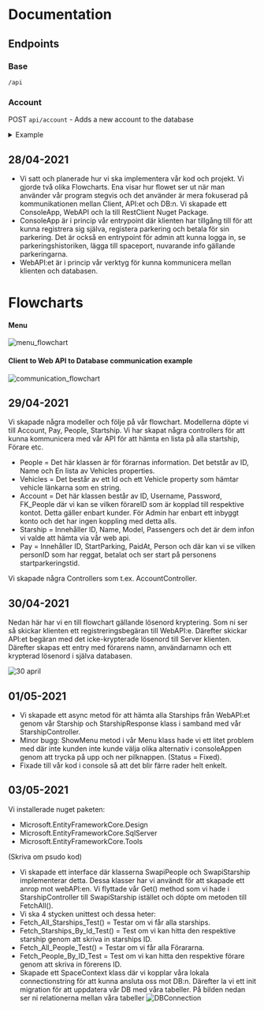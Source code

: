 # Documentation


## Endpoints
### Base
`/api`

### Account
POST `api/account` - Adds a new account to the database

<details>
<summary>Example</summary>
Body: 
  
```js
{
  "Username":"JohnDoe",
  "Password":"123",
  "People":
  {
    "Name":"Darth Vader"
  }
}
```
Responses: 
* Returns Status code 201 (Created) if registration succeded.
* Returns Status code 401 (Conflict) if username or star wars person already exists.
* Returns status code 406 (Not acceptable) if star wars person does not exist on the [Star Wars API](https://swapi.dev/api/people/).
    * This is to ensure you can only register as a star wars character.
</details>



## 28/04-2021

* Vi satt och planerade hur vi ska implementera vår kod och projekt. Vi gjorde två olika Flowcharts.
Ena visar hur flowet ser ut när man använder vår program stegvis och det använder är mera 
fokuserad på kommunikationen mellan Client, API:et och DB:n.
Vi skapade ett ConsoleApp, WebAPI och la till RestClient Nuget Package.
* ConsoleApp är i princip vår entrypoint där klienten har tillgång till för
att kunna registrera sig själva, registera parkering och betala för sin parkering.
Det är också en entrypoint för admin att kunna logga in, se parkeringshistoriken,
lägga till spaceport, nuvarande info gällande parkeringarna.
* WebAPI:et är i princip vår verktyg för kunna kommunicera mellan klienten och databasen.

# Flowcharts
#### Menu
![menu_flowchart](https://i.imgur.com/H6mORe0.png)

#### Client to Web API to Database communication example
![communication_flowchart](https://i.imgur.com/SJ3ecNW.png)

## 29/04-2021
Vi skapade några modeller och följe på vår flowchart. Modellerna döpte vi till
Account, Pay, People, Startship. Vi har skapat några controllers för att kunna kommunicera
med vår API för att hämta en lista på alla startship, Förare etc.
* People = Det här klassen är för förarnas information. Det betstår av ID, Name och En lista av Vehicles properties.
* Vehicles = Det består av ett Id och ett Vehicle property som hämtar vehicle länkarna som en string.
* Account = Det här klassen består av ID, Username, Password, FK_People där vi kan se vilken förareID som är kopplad till respektive kontot.
Detta gäller enbart kunder. För Admin har enbart ett inbyggt konto och det har ingen koppling med detta alls.
* Starship = Innehåller ID, Name, Model, Passengers och det är dem infon vi valde att hämta via vår web api.
* Pay = Innehåller ID, StartParking, PaidAt, Person och där kan vi se vilken personID som har reggat, betalat och ser start på
personens startparkeringstid.

Vi skapade några Controllers som t.ex. AccountController.

## 30/04-2021
Nedan här har vi en till flowchart gällande lösenord kryptering. Som ni ser så skickar klienten ett registreringsbegäran
till WebAPI:e. Därefter skickar API:et begäran med det icke-krypterade lösenord till Server klienten. Därefter
skapas ett entry med förarens namn, användarnamn och ett krypterad lösenord i själva databasen.

![30 april](https://user-images.githubusercontent.com/48633146/117115805-e510a780-ad8d-11eb-8585-55dbb6c53d9c.png)

## 01/05-2021
* Vi skapade ett async metod för att hämta alla Starships från WebAPI:et genom vår Starship och StarshipResponse klass i samband
med vår StarshipController.
* Minor bugg: ShowMenu metod i vår Menu klass hade vi ett litet problem med där inte kunden inte kunde välja olika alternativ i consoleAppen genom att trycka på
upp och ner pilknappen. (Status = Fixed).
* Fixade till vår kod i console så att det blir färre rader helt enkelt.

## 03/05-2021
Vi installerade nuget paketen:
* Microsoft.EntityFrameworkCore.Design
* Microsoft.EntityFrameworkCore.SqlServer
* Microsoft.EntityFrameworkCore.Tools


(Skriva om psudo kod)
* Vi skapade ett interface där klasserna SwapiPeople och SwapiStarship implementerar detta. Dessa klasser har vi användt för att skapade ett anrop mot webAPI:en.
Vi flyttade vår Get() method som vi hade i StarshipController till SwapiStarship istället och döpte om metoden till FetchAll().
* Vi ska 4 stycken unittest och dessa heter:
* Fetch_All_Starships_Test() = Testar om vi får alla starships.
* Fetch_Starships_By_Id_Test() = Test om vi kan hitta den respektive starship genom att skriva in starships ID.
* Fetch_All_People_Test() = Testar om vi får alla Förararna.
* Fetch_People_By_ID_Test = Test om vi kan hitta den respektive förare genom att skriva in förerens ID.
* Skapade ett SpaceContext klass där vi kopplar våra lokala connectionstring för att kunna ansluta oss mot DB:n.
Därefter la vi ett init migration för att uppdatera vår DB med våra tabeller.
På bilden nedan ser ni relationerna mellan våra tabeller
![DBConnection](https://user-images.githubusercontent.com/48633146/117143352-05059280-adb1-11eb-8d9a-ca66da86859b.PNG)
